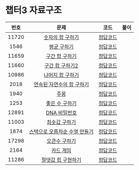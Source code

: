 # 챕터3 자료구조
|번호|문제|코드|풀이|
|:--:|:---:|:--:|:---:|
|11720|[숫자의 합 구하기](https://www.acmicpc.net/problem/11720)|[정답코드](https://github.com/Jae-Young98/do-it-algorithm-java/blob/master/src/ch3/datastructure/BOJ_11720.java)||
|1546|[평균 구하기](https://www.acmicpc.net/problem/1546)|[정답코드](https://github.com/Jae-Young98/do-it-algorithm-java/blob/master/src/ch3/datastructure/BOJ_1546.java)||
|11659|[구간 합 구하기](https://www.acmicpc.net/problem/11659)|[정답코드](https://github.com/Jae-Young98/do-it-algorithm-java/blob/master/src/ch3/datastructure/BOJ_11659.java)||
|11660|[구간 합 구하기2](https://www.acmicpc.net/problem/11660)|[정답코드](https://github.com/Jae-Young98/do-it-algorithm-java/blob/master/src/ch3/datastructure/BOJ_11660.java)||
|10986|[나머지 합 구하기](https://www.acmicpc.net/problem/10986)|[정답코드](https://github.com/Jae-Young98/do-it-algorithm-java/blob/master/src/ch3/datastructure/BOJ_10986.java)||
|2018|[연속된 자연수의 합 구하기](https://www.acmicpc.net/problem/2018)|[정답코드](https://github.com/Jae-Young98/do-it-algorithm-java/blob/master/src/ch3/datastructure/BOJ_2018.java)||
|1940|[주몽](https://www.acmicpc.net/problem/1940)|[정답코드](https://github.com/Jae-Young98/do-it-algorithm-java/blob/master/src/ch3/datastructure/BOJ_1940.java)||
|1253|[좋은 수 구하기](https://www.acmicpc.net/problem/1253)|[정답코드](https://github.com/Jae-Young98/do-it-algorithm-java/blob/master/src/ch3/datastructure/BOJ_1253.java)||
|12891|[DNA 비밀번호](https://www.acmicpc.net/problem/12891)|[정답코드](https://github.com/Jae-Young98/do-it-algorithm-java/blob/master/src/ch3/datastructure/BOJ_12891.java)||
|11003|[최솟값 구하기](https://www.acmicpc.net/problem/11003)|[정답코드](https://github.com/Jae-Young98/do-it-algorithm-java/blob/master/src/ch3/datastructure/BOJ_11003.java)||
|1874|[스택으로 오름차순 수열 만들기](https://www.acmicpc.net/problem/1874)|[정답코드](https://github.com/Jae-Young98/do-it-algorithm-java/blob/master/src/ch3/datastructure/BOJ_1874.java)||
|17298|[오큰수 구하기](https://www.acmicpc.net/problem/17298)|[정답코드](https://github.com/Jae-Young98/do-it-algorithm-java/blob/master/src/ch3/datastructure/BOJ_17298.java)||
|2164|[카드 게임](https://www.acmicpc.net/problem/2164)|[정답코드](https://github.com/Jae-Young98/do-it-algorithm-java/blob/master/src/ch3/datastructure/BOJ_2164.java)||
|11286|[절댓값 힙 구현하기](https://www.acmicpc.net/problem/11286)|[정답코드](https://github.com/Jae-Young98/do-it-algorithm-java/blob/master/src/ch3/datastructure/BOJ_11286.java)||